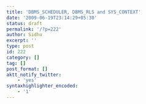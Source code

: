 ```yaml
---
title: 'DBMS_SCHEDULER, DBMS_RLS and SYS_CONTEXT'
date: '2009-06-19T23:14:29+05:30'
status: draft
permalink: '/?p=222'
author: Sidhu
excerpt: ''
type: post
id: 222
category: []
tag: []
post_format: []
aktt_notify_twitter:
    - 'yes'
syntaxhighlighter_encoded:
    - '1'
---
```

<!DOCTYPE html PUBLIC "-//W3C//DTD HTML 4.0 Transitional//EN" "http://www.w3.org/TR/REC-html40/loose.dtd">
<?xml encoding="UTF-8">
